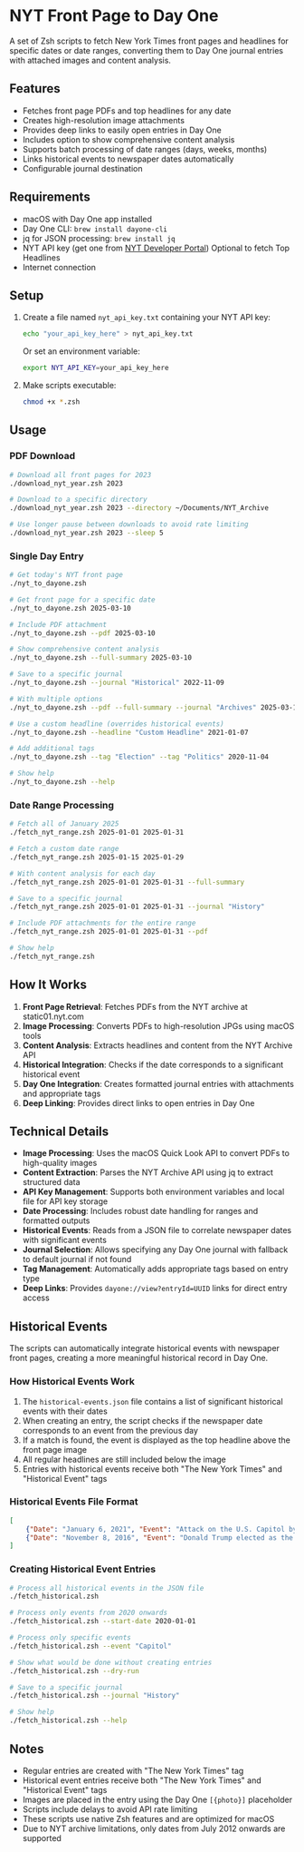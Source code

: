 # NYT Front Page to Day One

A set of Zsh scripts to fetch New York Times front pages and headlines for specific dates or date ranges, converting them to Day One journal entries with attached images and content analysis.

## Features

- Fetches front page PDFs and top headlines for any date
- Creates high-resolution image attachments
- Provides deep links to easily open entries in Day One
- Includes option to show comprehensive content analysis
- Supports batch processing of date ranges (days, weeks, months)
- Links historical events to newspaper dates automatically
- Configurable journal destination

## Requirements

- macOS with Day One app installed
- Day One CLI: `brew install dayone-cli`
- jq for JSON processing: `brew install jq`
- NYT API key (get one from [NYT Developer Portal](https://developer.nytimes.com)) Optional to fetch Top Headlines
- Internet connection

## Setup

1. Create a file named `nyt_api_key.txt` containing your NYT API key:
   ```zsh
   echo "your_api_key_here" > nyt_api_key.txt
   ```
   
   Or set an environment variable:
   ```zsh
   export NYT_API_KEY=your_api_key_here
   ```

2. Make scripts executable:
   ```zsh
   chmod +x *.zsh
   ```

## Usage

### PDF Download

```zsh
# Download all front pages for 2023
./download_nyt_year.zsh 2023

# Download to a specific directory
./download_nyt_year.zsh 2023 --directory ~/Documents/NYT_Archive

# Use longer pause between downloads to avoid rate limiting
./download_nyt_year.zsh 2023 --sleep 5
```

### Single Day Entry

```zsh
# Get today's NYT front page
./nyt_to_dayone.zsh

# Get front page for a specific date
./nyt_to_dayone.zsh 2025-03-10

# Include PDF attachment
./nyt_to_dayone.zsh --pdf 2025-03-10

# Show comprehensive content analysis
./nyt_to_dayone.zsh --full-summary 2025-03-10

# Save to a specific journal 
./nyt_to_dayone.zsh --journal "Historical" 2022-11-09

# With multiple options
./nyt_to_dayone.zsh --pdf --full-summary --journal "Archives" 2025-03-10

# Use a custom headline (overrides historical events)
./nyt_to_dayone.zsh --headline "Custom Headline" 2021-01-07

# Add additional tags
./nyt_to_dayone.zsh --tag "Election" --tag "Politics" 2020-11-04

# Show help
./nyt_to_dayone.zsh --help
```

### Date Range Processing

```zsh
# Fetch all of January 2025
./fetch_nyt_range.zsh 2025-01-01 2025-01-31

# Fetch a custom date range
./fetch_nyt_range.zsh 2025-01-15 2025-01-29

# With content analysis for each day
./fetch_nyt_range.zsh 2025-01-01 2025-01-31 --full-summary

# Save to a specific journal
./fetch_nyt_range.zsh 2025-01-01 2025-01-31 --journal "History"

# Include PDF attachments for the entire range
./fetch_nyt_range.zsh 2025-01-01 2025-01-31 --pdf

# Show help
./fetch_nyt_range.zsh
```

## How It Works

1. **Front Page Retrieval**: Fetches PDFs from the NYT archive at static01.nyt.com
2. **Image Processing**: Converts PDFs to high-resolution JPGs using macOS tools
3. **Content Analysis**: Extracts headlines and content from the NYT Archive API
4. **Historical Integration**: Checks if the date corresponds to a significant historical event
5. **Day One Integration**: Creates formatted journal entries with attachments and appropriate tags
6. **Deep Linking**: Provides direct links to open entries in Day One

## Technical Details

- **Image Processing**: Uses the macOS Quick Look API to convert PDFs to high-quality images
- **Content Extraction**: Parses the NYT Archive API using jq to extract structured data
- **API Key Management**: Supports both environment variables and local file for API key storage
- **Date Processing**: Includes robust date handling for ranges and formatted outputs
- **Historical Events**: Reads from a JSON file to correlate newspaper dates with significant events
- **Journal Selection**: Allows specifying any Day One journal with fallback to default journal if not found
- **Tag Management**: Automatically adds appropriate tags based on entry type
- **Deep Links**: Provides `dayone://view?entryId=UUID` links for direct entry access

## Historical Events

The scripts can automatically integrate historical events with newspaper front pages, creating a more meaningful historical record in Day One.

### How Historical Events Work

1. The `historical-events.json` file contains a list of significant historical events with their dates
2. When creating an entry, the script checks if the newspaper date corresponds to an event from the previous day
3. If a match is found, the event is displayed as the top headline above the front page image
4. All regular headlines are still included below the image
5. Entries with historical events receive both "The New York Times" and "Historical Event" tags

### Historical Events File Format

```json
[
    {"Date": "January 6, 2021", "Event": "Attack on the U.S. Capitol by pro-Trump rioters"},
    {"Date": "November 8, 2016", "Event": "Donald Trump elected as the 45th U.S. President"}
]
```

### Creating Historical Event Entries

```zsh
# Process all historical events in the JSON file
./fetch_historical.zsh

# Process only events from 2020 onwards
./fetch_historical.zsh --start-date 2020-01-01

# Process only specific events
./fetch_historical.zsh --event "Capitol"

# Show what would be done without creating entries
./fetch_historical.zsh --dry-run

# Save to a specific journal
./fetch_historical.zsh --journal "History"

# Show help
./fetch_historical.zsh --help
```

## Notes

- Regular entries are created with "The New York Times" tag
- Historical event entries receive both "The New York Times" and "Historical Event" tags
- Images are placed in the entry using the Day One `[{photo}]` placeholder
- Scripts include delays to avoid API rate limiting
- These scripts use native Zsh features and are optimized for macOS
- Due to NYT archive limitations, only dates from July 2012 onwards are supported